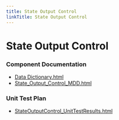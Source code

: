```yaml
---
title: State Output Control
linkTitle: State Output Control
---
```


# State Output Control
### Component Documentation

- [Data Dictionary.html](doc/Data%20Dictionary.html)
- [State_Output_Control_MDD.html](doc/State_Output_Control_MDD.html)

### Unit Test Plan

- [StateOutputControl_UnitTestResults.html](utp/Tessy/report/StateOutputControl_UnitTestResults.html)

